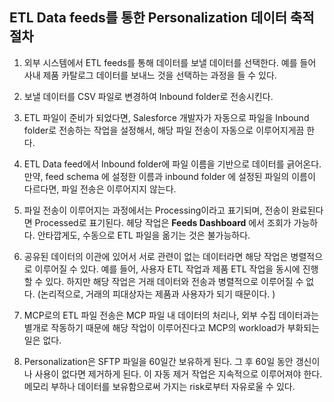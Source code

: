 ## ETL Data feeds를 통한 Personalization 데이터 축적 절차

1. 외부 시스템에서 ETL feeds를 통해 데이터를 보낼 데이터를 선택한다. 예를 들어 사내 제품 카탈로그 데이터를 보내느 것을 선택하는 과정을 들 수 있다.

2. 보낼 데이터를 CSV 파일로 변경하여 Inbound folder로 전송시킨다.

3. ETL 파일이 준비가 되었다면, Salesforce 개발자가 자동으로 파일을 Inbound folder로 전송하는 작업을 설정해서, 해당 파일 전송이 자동으로 이루어지게끔 한다. 

4. ETL Data feed에서 Inbound folder에 파일 이름을 기반으로 데이터를 긁어온다. 만약, feed schema 에 설정한 이름과 inbound folder 에 설정된 파일의 이름이 다르다면, 파일 전송은 이루어지지 않는다.

5. 파일 전송이 이루어지는 과정에서는 Processing이라고 표기되며, 전송이 완료된다면 Processed로 표기된다. 헤당 작업은 <b>Feeds Dashboard</b> 에서 조회가 가능하다. 안타깝게도, 수동으로 ETL 파일을 옮기는 것은 불가능하다.

6. 공유된 데이터의 이관에 있어서 서로 관련이 없는 데이터라면 해당 작업은 병렬적으로 이루어질 수 있다. 예를 들어, 사용자 ETL 작업과 제품 ETL 작업을 동시에 진행 할 수 있다. 하지만 해당 작업은 거래 데이터와 전송과 병렬적으로 이루어질 수 없다. (논리적으로, 거래의 피대상자는 제품과 사용자가 되기 때문이다. )

7. MCP로의 ETL 파일 전송은 MCP 파일 내 데이터의 처리나, 외부 수집 데이터과는 별개로 작동하기 때문에 해당 작업이 이루어진다고 MCP의 workload가 부화되는 일은 없다.

8. Personalization은 SFTP 파일을 60일간 보유하게 된다. 그 후 60일 동안 갱신이나 사용이 없다면 제거하게 된다. 이 자동 제거 작업은 지속적으로 이루어져야 한다. 메모리 부하나 데이터를 보유함으로써 가지는 risk로부터 자유로울 수 있다.

